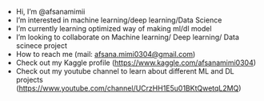 -  Hi, I’m @afsanamimii
-  I’m interested in machine learning/deep learning/Data Science
-  I’m currently learning optimized way of making ml/dl model
-  I’m looking to collaborate on Machine learning/ Deep learning/ Data scinece project
-  How to reach me (mail: afsana.mimi0304@gmail.com)
-  Check out my Kaggle profile (https://www.kaggle.com/afsanamimi0304) 
-  Check out my youtube channel to learn about different ML and DL projects (https://www.youtube.com/channel/UCrzHH1E5u01BKtQwetqL2MQ)

<!---
afsanamimii/afsanamimii is a ✨ special ✨ repository because its `README.md` (this file) appears on your GitHub profile.
You can click the Preview link to take a look at your changes.
--->
